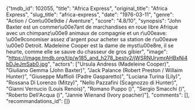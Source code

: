 {"tmdb_id": 102055, "title": "Africa Express", "original_title": "Africa Express", "slug_title": "africa-express", "date": "1976-03-11", "genre": "Action / Com\u00e9die / Aventure", "score": "4.8/10", "synopsis": "John Baxter est un commer\u00e7ant de marchandises en roue libre Afrique avec un chimpanz\u00e9 animaux de compagnie et un r\u00eave: \u00e9conomiser assez d'argent pour acheter sa station de r\u00eave \u00e0 Detroit. Madeleine Cooper est la dame de myst\u00e8re, il se heurte, comme elle se sauve du chasseur de gros gibier", "image": "https://image.tmdb.org/t/p/w185_and_h278_bestv2/jWSRNUrymrAHBxNi4bDJeJmSab0.jpg", "actors": ["Ursula Andress (Madeleine Cooper)", "Giuliano Gemma (John Baxter)", "Jack Palance (Robert Preston / Willaim Hunter)", "Giuseppe Maffioli (Padre Gasparetto)", "Luciana Turina (Lily)", "Rossana Di Lorenzo (Mitzy)", "Nello Pazzafini (Scagnozzo di Hunter)", "Gianni Vernucio (Louis Renois)", "Romano Puppo ()", "Sergio Smacchi ()", "Roberto Dell'Acqua ()", "Jannie Wienand (Ivory poacher)"], "comments": [], "recommandations_id": []}